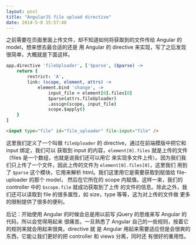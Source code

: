 ```yaml
---
layout: post
title: "AngularJS file upload directive"
date: 2014-5-8 15:57:40
---
```

之前需要在页面里面上传文件，却不知道如何将获取到的文件传给 Angular 的 model，想来想去最合适的还是
用 Angular 的 directive 来实现，写了之后发现很简单，大概就是下面这样。

```coffeescript
app.directive 'fileUploader', ['$parse', ($parse) ->
    return {
        restrict: 'A',
        link: (scope, element, attrs) ->
            element.bind 'change', ->
                input_file = element[0].files[0]
                $parse(attrs.fileUploader)
                .assign(scope, input_file)
                scope.$apply()
    }
]
```

```html
<input type="file" id="file_uploader" file-input="file" />
```

这里我们定义了一个叫做 `fileUploader` 的 directive，通过在前端模版中把它和 input 绑定，我们可以
获取到 input 的内容，`element[0].files` 就是上传的文件（files 是一个数组，也就是说我们还可以用它
来实现多文件上传）。因为我们我们只上传了一个文件，因此上传的文件为 `element[0].files[0]`，这里我们
用到了 `$parse` 这个模块，它用来解析 html。我们这里用它是需要获取到赋值给 file-uploader 的那个 model，
然后在它所在的 scope 内赋值。这样一来，我们的 controller 中的 `$scope.file` 就成功获取到了上传
的文件的信息。除此之外，我们还可以读取到 file 的很多属性，如 size，type 等等，这为对上传的文件做
更多的限制提供了很多的便利。

后记：开始使用 Angular 的时候会总是用以前写 jQuery 的思维来写 Angular 的代码，所以会觉得用起来
很痛苦。一旦熟悉了 Angular 自己的一些规则，按着它的规则来就会用起来很爽。directive 就
是 Angular 用起来需要适应但是会很爽的东西，它能让我们更好的把 controller 和 views 分离，同时还
有很好的重用性。
